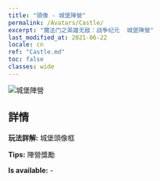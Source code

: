 ```yaml
---
title: "頭像 - 城堡陣營"
permalink: /Avatars/Castle/
excerpt: "魔法门之英雄无敌：战争纪元  城堡陣營"
last_modified_at: 2021-06-22
locale: cn
ref: "Castle.md"
toc: false
classes: wide
---
```

 ![城堡陣營](/images/a/avatarFrame_11.png)

## 詳情

 **玩法詳解:** 城堡頭像框 

 **Tips:** 陣營獎勵 

 **Is available:**  - 

